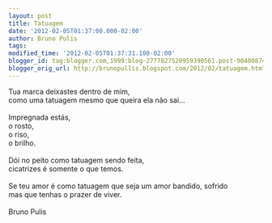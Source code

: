 ```yaml
---
layout: post
title: Tatuagem
date: '2012-02-05T01:37:00.000-02:00'
author: Bruno Pulis
tags: 
modified_time: '2012-02-05T01:37:31.108-02:00'
blogger_id: tag:blogger.com,1999:blog-2777827520959390561.post-9040087412147143677
blogger_orig_url: http://brunopullis.blogspot.com/2012/02/tatuagem.html
---
```


Tua marca deixastes dentro de mim,<br />como uma tatuagem mesmo que queira ela não sai...<br /><br />Impregnada&nbsp;estás,<br />o rosto,<br />o riso,<br />o brilho.<br /><br />Dói no peito como tatuagem sendo feita,<br />cicatrizes é somente o que temos.<br /><br />Se teu amor é como tatuagem que seja um amor bandido, sofrido<br />mas que tenhas o prazer de viver.<br /><br />Bruno Pulis